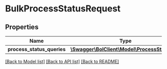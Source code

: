 # BulkProcessStatusRequest

## Properties
Name | Type | Description | Notes
------------ | ------------- | ------------- | -------------
**process_status_queries** | [**\Swagger\BolClient\Model\ProcessStatusId[]**](ProcessStatusId.md) |  | 

[[Back to Model list]](../README.md#documentation-for-models) [[Back to API list]](../README.md#documentation-for-api-endpoints) [[Back to README]](../README.md)



